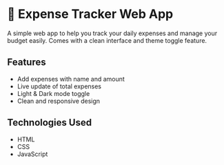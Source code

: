 # 💸 Expense Tracker Web App

A simple web app to help you track your daily expenses and manage your budget easily. Comes with a clean interface and theme toggle feature.

##  Features

- Add expenses with name and amount
- Live update of total expenses
- Light & Dark mode toggle
- Clean and responsive design

##  Technologies Used

- HTML  
- CSS  
- JavaScript  



